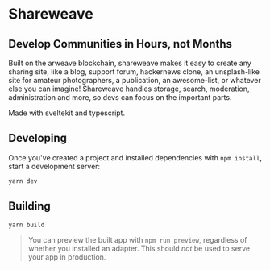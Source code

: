 # Shareweave

## Develop Communities in Hours, not Months

Built on the arweave blockchain, shareweave makes it easy to create any sharing site, like a blog, support forum, hackernews clone, an unsplash-like site for amateur photographers, a publication, an awesome-list, or whatever else you can imagine! Shareweave handles storage, search, moderation, administration and more, so devs can focus on the important parts.

Made with sveltekit and typescript.

## Developing

Once you've created a project and installed dependencies with `npm install`, start a development server:

```bash
yarn dev
```

## Building

```bash
yarn build
```

> You can preview the built app with `npm run preview`, regardless of whether you installed an adapter. This should _not_ be used to serve your app in production.
